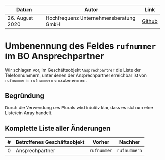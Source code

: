 |**Datum**|**Autor**|**Link**|
|---------|---------|--------|
|26. August 2020|Hochfrequenz Unternehmensberatung GmbH|[Github](https://github.com/Hochfrequenz/bo4e-modification-proposals/blob/master/markdown/ansprechpartner_rufnummern.md)|

# Umbenennung des Feldes `rufnummer` im BO Ansprechpartner

Wir schlagen vor, im Geschäftsobjekt `Ansprechpartner` die Liste der Telefonnummern, unter denen der Ansprechpartner erreichbar ist  von `rufnummer` in `rufnummern` umzubenennen.

## Begründung
Durch die Verwendung des Plurals wird intuitiv klar, dass es sich um eine Liste/ein Array handelt.

## Komplette Liste aller Änderungen
|**#**|**Betroffenes Geschäftsobjekt**|**Vorher**|**Nachher**|
|-----|-------------------------------|----------|-----------|
|0| Ansprechpartner | `rufnummer` | `rufnummern` |